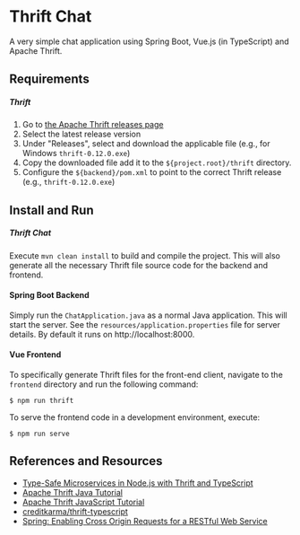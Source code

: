 # Thrift Chat
A very simple chat application using Spring Boot, Vue.js (in TypeScript) and Apache Thrift.

## Requirements

##### Thrift
1. Go to [the Apache Thrift releases page](https://thrift.apache.org/download)
2. Select the latest release version
3. Under "Releases", select and download the applicable file (e.g., for Windows `thrift-0.12.0.exe`)
4. Copy the downloaded file add it to the `${project.root}/thrift` directory.
5. Configure the `${backend}/pom.xml` to point to the correct Thrift release (e.g., `thrift-0.12.0.exe`)

## Install and Run

##### Thrift Chat
Execute `mvn clean install` to build and compile the project. This will also generate all the necessary Thrift file source code for the backend and frontend.

#### Spring Boot Backend
Simply run the `ChatApplication.java` as a normal Java application. This will start the server. See the `resources/application.properties` file for server details. By default it runs on http://localhost:8000.

#### Vue Frontend

To specifically generate Thrift files for the front-end client, navigate to the `frontend` directory and run the following command:
    
    $ npm run thrift
    
To serve the frontend code in a development environment, execute:

    $ npm run serve

## References and Resources
* [Type-Safe Microservices in Node.js with Thrift and TypeScript](https://medium.com/@KevinBGreene/type-safe-microservices-in-node-js-with-thrift-and-typescript-be01454e9e7d)
* [Apache Thrift Java Tutorial](https://thrift.apache.org/tutorial/java)
* [Apache Thrift JavaScript Tutorial](https://thrift.apache.org/tutorial/js)
* [creditkarma/thrift-typescript](https://github.com/creditkarma/thrift-typescript)
* [Spring: Enabling Cross Origin Requests for a RESTful Web Service](https://spring.io/guides/gs/rest-service-cors/)
